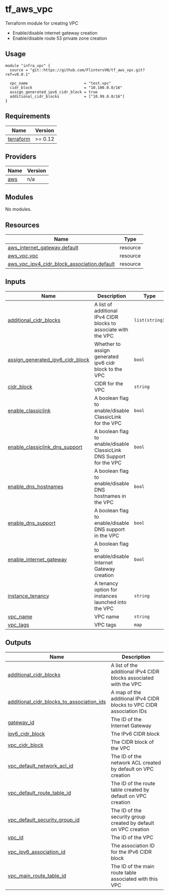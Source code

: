 # tf_aws_vpc

Terraform module for creating VPC

- Enable/disable internet gateway creation
- Enable/disable route 53 private zone creation

## Usage

```
module "infra_vpc" {
  source = "git::https://github.com/FlintersVN/tf_aws_vpc.git?ref=v0.0.1"

  vpc_name                         = "test.vpc"
  cidr_block                       = "10.100.0.0/16"
  assign_generated_ipv6_cidr_block = true
  additional_cidr_blocks           = ["10.99.0.0/16"]
}
```

## Requirements

| Name                                                                     | Version |
| ------------------------------------------------------------------------ | ------- |
| <a name="requirement_terraform"></a> [terraform](#requirement_terraform) | >= 0.12 |

## Providers

| Name                                             | Version |
| ------------------------------------------------ | ------- |
| <a name="provider_aws"></a> [aws](#provider_aws) | n/a     |

## Modules

No modules.

## Resources

| Name                                                                                                                                                       | Type     |
| ---------------------------------------------------------------------------------------------------------------------------------------------------------- | -------- |
| [aws_internet_gateway.default](https://registry.terraform.io/providers/hashicorp/aws/latest/docs/resources/internet_gateway)                               | resource |
| [aws_vpc.vpc](https://registry.terraform.io/providers/hashicorp/aws/latest/docs/resources/vpc)                                                             | resource |
| [aws_vpc_ipv4_cidr_block_association.default](https://registry.terraform.io/providers/hashicorp/aws/latest/docs/resources/vpc_ipv4_cidr_block_association) | resource |

## Inputs

| Name                                                                                                                              | Description                                                          | Type           | Default     | Required |
| --------------------------------------------------------------------------------------------------------------------------------- | -------------------------------------------------------------------- | -------------- | ----------- | :------: |
| <a name="input_additional_cidr_blocks"></a> [additional_cidr_blocks](#input_additional_cidr_blocks)                               | A list of additional IPv4 CIDR blocks to associate with the VPC      | `list(string)` | `null`      |    no    |
| <a name="input_assign_generated_ipv6_cidr_block"></a> [assign_generated_ipv6_cidr_block](#input_assign_generated_ipv6_cidr_block) | Whether to assign generated ipv6 cidr block to the VPC               | `bool`         | `false`     |    no    |
| <a name="input_cidr_block"></a> [cidr_block](#input_cidr_block)                                                                   | CIDR for the VPC                                                     | `string`       | n/a         |   yes    |
| <a name="input_enable_classiclink"></a> [enable_classiclink](#input_enable_classiclink)                                           | A boolean flag to enable/disable ClassicLink for the VPC             | `bool`         | `false`     |    no    |
| <a name="input_enable_classiclink_dns_support"></a> [enable_classiclink_dns_support](#input_enable_classiclink_dns_support)       | A boolean flag to enable/disable ClassicLink DNS Support for the VPC | `bool`         | `false`     |    no    |
| <a name="input_enable_dns_hostnames"></a> [enable_dns_hostnames](#input_enable_dns_hostnames)                                     | A boolean flag to enable/disable DNS hostnames in the VPC            | `bool`         | `true`      |    no    |
| <a name="input_enable_dns_support"></a> [enable_dns_support](#input_enable_dns_support)                                           | A boolean flag to enable/disable DNS support in the VPC              | `bool`         | `true`      |    no    |
| <a name="input_enable_internet_gateway"></a> [enable_internet_gateway](#input_enable_internet_gateway)                            | A boolean flag to enable/disable Internet Gateway creation           | `bool`         | `true`      |    no    |
| <a name="input_instance_tenancy"></a> [instance_tenancy](#input_instance_tenancy)                                                 | A tenancy option for instances launched into the VPC                 | `string`       | `"default"` |    no    |
| <a name="input_vpc_name"></a> [vpc_name](#input_vpc_name)                                                                         | VPC name                                                             | `string`       | `""`        |    no    |
| <a name="input_vpc_tags"></a> [vpc_tags](#input_vpc_tags)                                                                         | VPC tags                                                             | `map`          | `{}`        |    no    |

## Outputs

| Name                                                                                                                                                           | Description                                                          |
| -------------------------------------------------------------------------------------------------------------------------------------------------------------- | -------------------------------------------------------------------- |
| <a name="output_additional_cidr_blocks"></a> [additional_cidr_blocks](#output_additional_cidr_blocks)                                                          | A list of the additional IPv4 CIDR blocks associated with the VPC    |
| <a name="output_additional_cidr_blocks_to_association_ids"></a> [additional_cidr_blocks_to_association_ids](#output_additional_cidr_blocks_to_association_ids) | A map of the additional IPv4 CIDR blocks to VPC CIDR association IDs |
| <a name="output_gateway_id"></a> [gateway_id](#output_gateway_id)                                                                                              | The ID of the Internet Gateway                                       |
| <a name="output_ipv6_cidr_block"></a> [ipv6_cidr_block](#output_ipv6_cidr_block)                                                                               | The IPv6 CIDR block                                                  |
| <a name="output_vpc_cidr_block"></a> [vpc_cidr_block](#output_vpc_cidr_block)                                                                                  | The CIDR block of the VPC                                            |
| <a name="output_vpc_default_network_acl_id"></a> [vpc_default_network_acl_id](#output_vpc_default_network_acl_id)                                              | The ID of the network ACL created by default on VPC creation         |
| <a name="output_vpc_default_route_table_id"></a> [vpc_default_route_table_id](#output_vpc_default_route_table_id)                                              | The ID of the route table created by default on VPC creation         |
| <a name="output_vpc_default_security_group_id"></a> [vpc_default_security_group_id](#output_vpc_default_security_group_id)                                     | The ID of the security group created by default on VPC creation      |
| <a name="output_vpc_id"></a> [vpc_id](#output_vpc_id)                                                                                                          | The ID of the VPC                                                    |
| <a name="output_vpc_ipv6_association_id"></a> [vpc_ipv6_association_id](#output_vpc_ipv6_association_id)                                                       | The association ID for the IPv6 CIDR block                           |
| <a name="output_vpc_main_route_table_id"></a> [vpc_main_route_table_id](#output_vpc_main_route_table_id)                                                       | The ID of the main route table associated with this VPC              |
